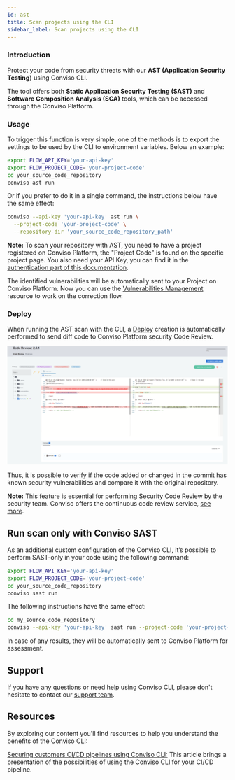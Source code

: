 ```yaml
---
id: ast
title: Scan projects using the CLI
sidebar_label: Scan projects using the CLI
---
```


### Introduction

Protect your code from security threats with our **AST (Application Security Testing)** using Conviso CLI. 

The tool offers both **Static Application Security Testing (SAST)** and **Software Composition Analysis (SCA)** tools, which can be accessed through the Conviso Platform.


### Usage

To trigger this function is very simple, one of the methods is to export the settings to be used by the CLI to environment variables. Below an example:

```bash
export FLOW_API_KEY='your-api-key'
export FLOW_PROJECT_CODE='your-project-code'
cd your_source_code_repository
conviso ast run
```

Or if you prefer to do it in a single command, the instructions below have the same effect:

```bash
conviso --api-key 'your-api-key' ast run \
  --project-code 'your-project-code' \
  --repository-dir 'your_source_code_repository_path'
```

**Note:** To scan your repository with AST, you need to have a project registered on Conviso Platform, the "Project Code" is found on the specific project page. You also need your API Key, you can find it in the [authentication part of this documentation](/cli/installation#authentication).

The identified vulnerabilities will be automatically sent to your Project on Conviso Platform. Now you can use the [Vulnerabilities Management](../general/vulnerabilities_management.md) resource to work on the correction flow.

### Deploy

When running the AST scan with the CLI, a [Deploy](../guides/code-review-strategies.md) creation is automatically performed to send diff code to Conviso Platform security Code Review. 

<div style={{textAlign: 'center'}}>

![img](../../static/img/cli-ast1.png)

</div>

Thus, it is possible to verify if the code added or changed in the commit has known security vulnerabilities and compare it with the original repository. 

**Note:** This feature is essential for performing Security Code Review by the security team. Conviso offers the continuous code review service, [see more](https://bit.ly/457M2Cb).


## Run scan only with Conviso SAST

As an additional custom configuration of the Conviso CLI, it’s possible to perform SAST-only in your code using the following command:

```bash
export FLOW_API_KEY='your-api-key'
export FLOW_PROJECT_CODE='your-project-code'
cd your_source_code_repository
conviso sast run
```

The following instructions have the same effect:

```bash
cd my_source_code_repository
conviso --api-key 'your-api-key' sast run --project-code 'your-project-code'
```

In case of any results, they will be automatically sent to Conviso Platform for assessment.

## Support
If you have any questions or need help using Conviso CLI, please don't hesitate to contact our [support team](mailto:support@convisoappsec.com).

## Resources
By exploring our content you'll find resources to help you understand the benefits of the Conviso CLI:

[Securing customers CI/CD pipelines using Conviso CLI:](https://bit.ly/3LS1oD7) This article brings a presentation of the possibilities of using the Conviso CLI for your CI/CD pipeline.